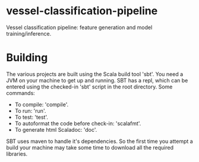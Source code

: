 # vessel-classification-pipeline

Vessel classification pipeline: feature generation and model training/inference.

# Building

The various projects are built using the Scala build tool 'sbt'. You need a JVM on your machine
to get up and running. SBT has a repl, which can be entered using the checked-in 'sbt' script in
the root directory. Some commands:

* To compile: 'compile'.
* To run: 'run'.
* To test: 'test'.
* To autoformat the code before check-in: 'scalafmt'.
* To generate html Scaladoc: 'doc'.

SBT uses maven to handle it's dependencies. So the first time you attempt a build your machine
may take some time to download all the required libraries.
